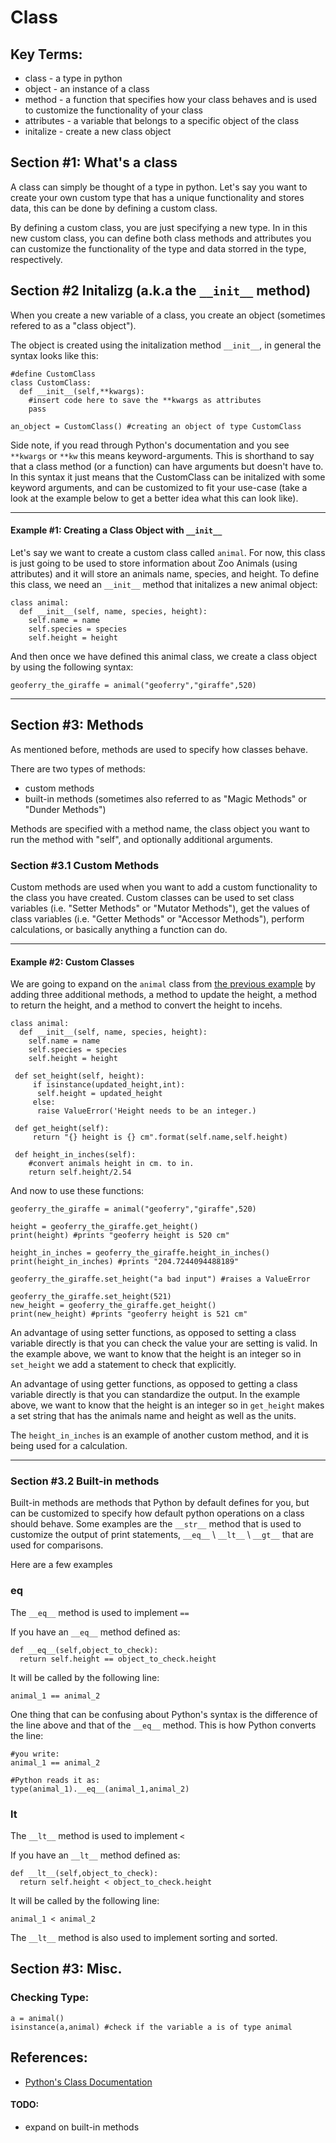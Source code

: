 # Class

## Key Terms:
* class - a type in python
* object - an instance of a class
* method - a function that specifies how your class behaves and is used to customize the functionality of your class
* attributes - a variable that belongs to a specific object of the class
* initalize - create a new class object

## Section #1: What's a class
A class can simply be thought of a type in python. Let's say you want to create your own custom type that has a unique functionality and stores data, this can be done by defining a custom class.

By defining a custom class, you are just specifying a new type. In in this new custom class, you can define both class methods and attributes you can customize the functionality of the type and data storred in the type, respectively.

## Section #2 Initalizg (a.k.a the `__init__` method)
When you create a new variable of a class, you create an object (sometimes refered to as a "class object"). 


The object is created using the initalization method  `__init__`, in general the syntax looks like this:
```
#define CustomClass
class CustomClass:
  def __init__(self,**kwargs):
    #insert code here to save the **kwargs as attributes
    pass
    
an_object = CustomClass() #creating an object of type CustomClass
```

Side note, if you read through Python's documentation and you see `**kwargs` or `**kw` this means keyword-arguments. This is shorthand to say that a class method (or a function) can have arguments but doesn't have to. In this syntax it just means that the CustomClass can be initalized with some keyword arguments, and can be customized to fit your use-case (take a look at the example below to get a better idea what this can look like).


------------------------------------------------------------------------------------
#### Example #1: Creating a Class Object with `__init__`
Let's say we want to create a custom class called `animal`. For now, this class is just going to be used to store information about Zoo Animals (using attributes) and it will store an animals name, species, and height. To define this class, we need an `__init__` method that initalizes a new animal object:
```
class animal:
  def __init__(self, name, species, height):
    self.name = name
    self.species = species
    self.height = height    
```

And then once we have defined this animal class, we create a class object by using the following syntax:
```
geoferry_the_giraffe = animal("geoferry","giraffe",520)
```
------------------------------------------------------------------------------------


## Section #3: Methods
As mentioned before, methods are used to specify how classes behave.

There are two types of methods:
* custom methods
* built-in methods (sometimes also referred to as "Magic Methods" or "Dunder Methods")

Methods are specified with a method name, the class object you want to run the method with "self", and optionally additional arguments.

### Section #3.1 Custom Methods
Custom methods are used when you want to add a custom functionality to the class you have created. Custom classes can be used to set class variables (i.e. "Setter Methods" or "Mutator Methods"), get the values of class variables (i.e. "Getter Methods" or "Accessor Methods"), perform calculations, or basically anything a function can do.

------------------------------------------------------------------------------------
#### Example #2: Custom Classes

We are going to expand on the `animal` class from [the previous example](https://github.com/cora-schallock/python-school-survival-guide/blob/main/python_fundamentals/class/class.md#example-1-creating-a-class-object-with-__init__) by adding three additional methods, a method to update the height, a method to return the height, and a method to convert the height to incehs.
```
class animal:
  def __init__(self, name, species, height):
    self.name = name
    self.species = species
    self.height = height  
    
 def set_height(self, height):
     if isinstance(updated_height,int):
      self.height = updated_height
     else:
      raise ValueError('Height needs to be an integer.)
     
 def get_height(self):
     return "{} height is {} cm".format(self.name,self.height)
     
 def height_in_inches(self):
    #convert animals height in cm. to in.
    return self.height/2.54
```

And now to use these functions:
```
geoferry_the_giraffe = animal("geoferry","giraffe",520)

height = geoferry_the_giraffe.get_height()
print(height) #prints "geoferry height is 520 cm"

height_in_inches = geoferry_the_giraffe.height_in_inches()
print(height_in_inches) #prints "204.7244094488189"

geoferry_the_giraffe.set_height("a bad input") #raises a ValueError

geoferry_the_giraffe.set_height(521)
new_height = geoferry_the_giraffe.get_height()
print(new_height) #prints "geoferry height is 521 cm"
```

An advantage of using setter functions, as opposed to setting a class variable directly is that you can check the value your are setting is valid. In the example above, we want to know that the height is an integer so in `set_height` we add a statement to check that explicitly. 

An advantage of using getter functions, as opposed to getting a class variable directly is that you can standardize the output. In the example above, we want to know that the height is an integer so in `get_height` makes a set string that has the animals name and height as well as the units.


The `height_in_inches` is an example of another custom method, and it is being used for a calculation.

------------------------------------------------------------------------------------

### Section #3.2 Built-in methods

Built-in methods are methods that Python by default defines for you, but can be customized to specify how default python operations on a class should behave. Some examples are the `__str__` method that is used to customize the output of print statements, `__eq__` \ `__lt__` \ `__gt__` that are used for comparisons.

Here are a few examples

### __eq__
The `__eq__` method is used to implement `==`

If you have an `__eq__` method defined as:
```
def __eq__(self,object_to_check):
  return self.height == object_to_check.height
```

It will be called by the following line:
```
animal_1 == animal_2
```

One thing that can be confusing about Python's syntax is the difference of the line above and that of the `__eq__` method.
This is how Python converts the line:
```
#you write:
animal_1 == animal_2

#Python reads it as:
type(animal_1).__eq__(animal_1,animal_2)
```


### __lt__
The `__lt__` method is used to implement `<`

If you have an `__lt__` method defined as:
```
def __lt__(self,object_to_check):
  return self.height < object_to_check.height
```

It will be called by the following line:
```
animal_1 < animal_2
```

The `__lt__` method is also used to implement sorting and sorted.




## Section #3: Misc.

### Checking Type:
```
a = animal()
isinstance(a,animal) #check if the variable a is of type animal
```
## References:
* [Python's Class Documentation](https://docs.python.org/3/tutorial/classes.html)



#### TODO:
* expand on built-in methods
